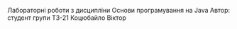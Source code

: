 Лабораторні роботи з дисципліни Основи програмування на Java
Автор:
студент групи ТЗ-21 
Коцюбайло Віктор
